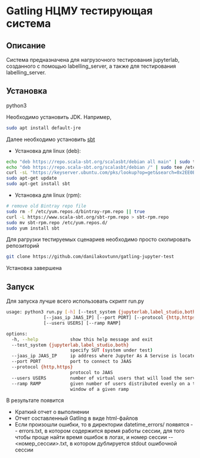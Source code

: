 # Gatling НЦМУ тестирующая система

## Описание

Система предназначена для нагрузочного тестирования jupyterlab, созданного с помощью labelling_server,
а также для тестирования labelling_server.


## Установка

python3

Необходимо установить JDK. Например,
```sh
sudo apt install default-jre
```

Далее необходимо установить [sbt](https://www.scala-sbt.org/download.html)
- Установка для linux (deb):
```sh
echo "deb https://repo.scala-sbt.org/scalasbt/debian all main" | sudo tee /etc/apt/sources.list.d/sbt.list
echo "deb https://repo.scala-sbt.org/scalasbt/debian /" | sudo tee /etc/apt/sources.list.d/sbt_old.list
curl -sL "https://keyserver.ubuntu.com/pks/lookup?op=get&search=0x2EE0EA64E40A89B84B2DF73499E82A75642AC823" | sudo apt-key add
sudo apt-get update
sudo apt-get install sbt
```
- Установка для linux (rpm):
```sh
# remove old Bintray repo file
sudo rm -f /etc/yum.repos.d/bintray-rpm.repo || true
curl -L https://www.scala-sbt.org/sbt-rpm.repo > sbt-rpm.repo
sudo mv sbt-rpm.repo /etc/yum.repos.d/
sudo yum install sbt
```

Для pагрузки тестируемых сценариев необходимо просто скопировать репозиторий 
```sh 
git clone https://github.com/danilakovtunn/gatling-jupyter-test
```

Установка завершена

## Запуск
Для запуска лучше всего использовать скрипт run.py
```sh
usage: python3 run.py [-h] [--test_system {jupyterlab,label_studio,both}]
              [--jaas_ip JAAS_IP] [--port PORT] [--protocol {http,https}]
              [--users USERS] [--ramp RAMP]

options:
  -h, --help            show this help message and exit
  --test_system {jupyterlab,label_studio,both}
                        specify SUT (system under test)
  --jaas_ip JAAS_IP     ip address where Jupyter As A Servise is located
  --port PORT           port to connect to JAAS
  --protocol {http,https}
                        protocol to JAAS
  --users USERS         number of virtual users that will load the server
  --ramp RAMP           given number of users distributed evenly on a time
                        window of a given ramp

```

В результате появится 
- Краткий отчет о выполнении
- Отчет составленный Gatling в виде html-файлов
- Если произошли ошибки, то в директории datetime_errors/ появятся 
-- errors.txt, в котором содержится время работы сессии, для того чтобы проще найти время ошибок в логах, и номер сессии
-- <номер_сессии>.txt, в котором дублируется stdout ошибочной сессии
